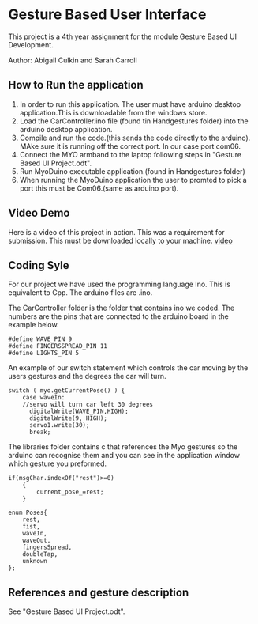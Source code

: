 # Gesture Based User Interface

This project is a 4th year assignment for the module Gesture Based UI Development.

Author: Abigail Culkin and Sarah Carroll

## How to Run the application

1. In order to run this application. The user must have arduino desktop application.This is downloadable from the windows store.
2. Load the CarController.ino file (found tin Handgestures folder) into the arduino desktop application. 
3. Compile and run the code.(this sends the code directly to the arduino). MAke sure it is running off the correct port. In our case port com06.
4. Connect the MYO armband to the laptop following steps in "Gesture Based UI Project.odt".
5. Run MyoDuino executable application.(found in Handgestures folder)
6. When running the MyoDuino application the user to promted to pick a port this must be Com06.(same as arduino port).



## Video Demo
Here is a video of this project in action. This was a requirement for submission. This must be downloaded locally to your machine.
[video](https://github.com/sarahCarroll/GestureBasedUI/blob/master/VideoDemo.mp4)

## Coding Syle

For our project we have used the programming language Ino. This is equivalent to Cpp. The arduino files are .ino.

The CarController folder is the folder that contains ino we coded.
The numbers are the pins that are connected to the arduino board in the example below.
```
#define WAVE_PIN 9
#define FINGERSSPREAD_PIN 11
#define LIGHTS_PIN 5

```
An example of our switch statement which controls the car moving by the users gestures and the degrees the car will turn.
```
switch ( myo.getCurrentPose() ) {
    case waveIn:
    //servo will turn car left 30 degrees
      digitalWrite(WAVE_PIN,HIGH);
      digitalWrite(9, HIGH);
      servo1.write(30);
      break;
```
The libraries folder contains c that references the Myo gestures so the arduino can recognise them and you can see in the application window which gesture you preformed.
```
if(msgChar.indexOf("rest")>=0)
	{
		current_pose_=rest;
	}
```
```
enum Poses{
	rest,
	fist,
	waveIn,
	waveOut,
	fingersSpread,
	doubleTap,
	unknown
};
```
## References and gesture description
See "Gesture Based UI Project.odt".
